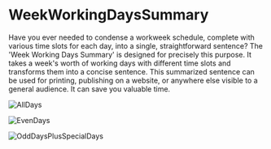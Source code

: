 # WeekWorkingDaysSummary
Have you ever needed to condense a workweek schedule, complete with various time slots for each day, into a single, straightforward sentence? The 'Week Working Days Summary' is designed for precisely this purpose. It takes a week's worth of working days with different time slots and transforms them into a concise sentence. This summarized sentence can be used for printing, publishing on a website, or anywhere else visible to a general audience. It can save you valuable time.

![AllDays](https://github.com/gigacycle/WeekWorkingDaysSummary/assets/2722068/432b7746-06e7-478e-ac28-88eeb1890c5b)

![EvenDays](https://github.com/gigacycle/WeekWorkingDaysSummary/assets/2722068/a40c78b2-e781-4cdd-add0-fc4154ccd853)

![OddDaysPlusSpecialDays](https://github.com/gigacycle/WeekWorkingDaysSummary/assets/2722068/81c765ca-abf9-4681-8fcc-90191952507f)
